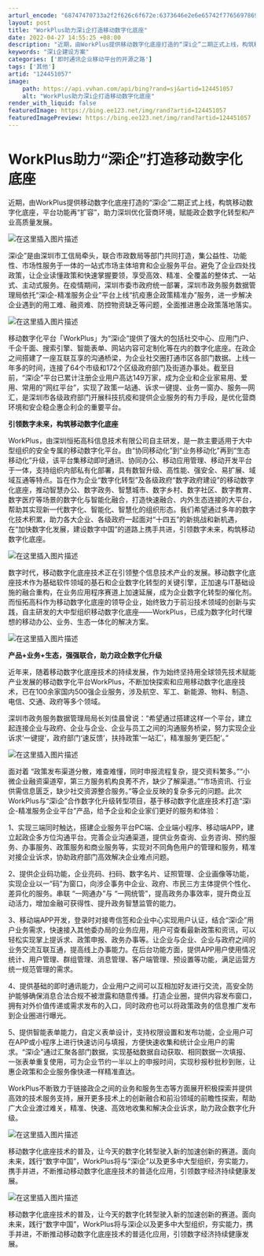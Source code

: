 ```yaml
---
arturl_encode: "68747470733a2f2f626c6f672e:6373646e2e6e65742f77656978696e5f35333835353931352f:61727469636c652f64657461696c732f313234343531303537"
layout: post
title: "WorkPlus助力深i企打造移动数字化底座"
date: 2022-04-27 14:55:25 +08:00
description: "近期，由WorkPlus提供移动数字化底座打造的“深i企”二期正式上线，构筑移动数字化底座，平台功能"
keywords: "深i企建设方案"
categories: ['即时通讯企业移动平台的开源之路']
tags: ['其他']
artid: "124451057"
image:
    path: https://api.vvhan.com/api/bing?rand=sj&artid=124451057
    alt: "WorkPlus助力深i企打造移动数字化底座"
render_with_liquid: false
featuredImage: https://bing.ee123.net/img/rand?artid=124451057
featuredImagePreview: https://bing.ee123.net/img/rand?artid=124451057
---
```


# WorkPlus助力“深i企”打造移动数字化底座

近期，由WorkPlus提供移动数字化底座打造的“深i企”二期正式上线，构筑移动数字化底座，平台功能再“扩容”，助力深圳优化营商环境，赋能政企数字化转型和产业高质量发展。

![在这里插入图片描述](https://i-blog.csdnimg.cn/blog_migrate/50f38e411a7ead5a38ce5d89ff9a88c5.png)

深i企”是由深圳市工信局牵头，联合市政数局等部门共同打造，集公益性、功能性、市场性服务于一体的一站式市场主体培育和企业服务平台。避免了企业四处找政策，让企业读懂政策和快速掌握要领，享受高效、精准、全覆盖的整体式、一站式、主动式服务。在疫情期间，深圳市委市政府统一部署，深圳市政务服务数据管理局依托“深i企-精准服务企业”平台上线“抗疫惠企政策精准办”服务，进一步解决企业遇到的用工难、融资难、防控物资缺乏等问题，全面推进惠企政策落地落实。
  
![在这里插入图片描述](https://i-blog.csdnimg.cn/blog_migrate/2ac9c4f5611f20ccf350c648e605401b.png)

移动数字化平台「WorkPlus」为“深i企”提供了强大的包括社交中心、应用门户、千企千面、搜索引擎、智能表单、网站内容可定制化等在内的数字化底座。在政企之间搭建了一座互联互享的沟通桥梁，为企业社交圈打通市区各部门数据。上线一年多的时间，连接了64个市级和172个区级政府部门及街道办事处。截至目前，“深i企”平台已累计注册企业用户高达149万家，成为企业和企业家易用、爱用、常用的“网红平台”，实现了政策一站通、诉求一键提、业务一窗办、服务—网汇，是深圳市各级政府部门开展科技抗疫和提供企业服务的有力手段，是优化营商环境和安企稳企惠企利企的重要平台。

**引领数字未来，构筑移动数字化底座**

WorkPlus，由深圳恒拓高科信息技术有限公司自主研发，是一款主要适用于大中型组织的安全专属的移动数字化平台。由“协同移动化”到“业务移动化”再到“生态移动化”升级，该平台集移动即时通讯、协同办公、移动应用管理、移动开发平台于一体，支持组织内部私有化部署，具有数智升级、高性能、强安全、易扩展、域域互通等特点。旨在作为企业“数字化转型”及各级政府“数字政府建设”的移动数字化底座，推动智慧办公、数字政务、智慧城市、数字乡村、数字社区、数字教育、数字医疗等场景的数字化与智能化融合，打造快速融合、内外生态连接的大平台，帮助其实现新一代数字化、智能化、智慧化的组织形态。我们希望通过多年的数字化技术积累，助力各大企业、各级政府一起面对“十四五”的新挑战和新机遇，在“加快数字化发展，建设数字中国”的道路上携手共进，引领数字未来，构筑移动数字化底座。

![在这里插入图片描述](https://i-blog.csdnimg.cn/blog_migrate/a8f712d1973f142002bc7269990c252a.png)

数字时代，移动数字化底座技术正在引领整个信息技术产业的发展。移动数字化底座技术作为基础软件领域的基石和企业数字化转型的关键引擎，正加速与IT基础设施的融合重构，在业务应用程序赛道上加速延展，成为企业数字化转型的催化剂。而恒拓高科作为移动数字化底座的领导企业，始终致力于前沿技术领域的创新与实践，自主研发的大中型组织移动数字化底座——WorkPlus，已成为数字化时代理想的移动办公、业务、生态一体化的解决方案。

![在这里插入图片描述](https://i-blog.csdnimg.cn/blog_migrate/7b0181daac4ace0c7c72cf40519b5b5f.png)

**产品+业务+生态，强强联合，助力政企数字化升级**

近年来，随着移动数字化底座技术的持续发展，作为始终坚持用全球领先技术赋能产业发展的移动数字化平台WorkPlus，不断加快探索和应用移动数字化底座技术，已在100余家国内500强企业服务，涉及航空、军工、新能源、物料、制造、电信、交通、政府等多个领域。

深圳市政务服务数据管理局局长刘佳晨曾说：“希望通过搭建这样一个平台，建立起连接企业与政府、企业与企业、企业与员工之间的沟通服务桥梁，努力实现企业诉求‘一键提’，政府部门‘速反馈’，扶持政策‘一站汇’，精准服务‘更匹配’。”

![在这里插入图片描述](https://i-blog.csdnimg.cn/blog_migrate/34ebf4447aa790fdb9f30c5b56221db8.png)

面对着 “政策发布渠道分散，难查难懂，同时申报流程复杂，提交资料繁多。”“小微企业融资渠道窄，第三方服务机构良莠不齐，缺少了解渠道。”“市场资讯、行业供需信息匮乏，缺少社交资源整合服务。”等企业反映的复杂多元的问题。此次WorkPlus与“深i企”合作数字化升级转型项目，基于移动数字化底座技术打造“深i企-精准服务企业平台”产品，给予企业和企业家们更好的服务和体验：

1、实现三端同时触达，搭建企业服务平台PC端、企业端小程序、移动端APP，建立起政企多方位沟通平台。完善企业沟通渠道，提供业务查询、业务咨询、预约服务、办事服务、政策服务和商业服务等，实现对不同角色用户的管理和服务，精准对接企业诉求，协助政府部门高效解决企业难点问题。

2、提供企业码功能，企业亮码、扫码、数字名片、证照管理、企业画像等功能，实现企业以一“码”为窗口，向涉企事务中企业、政府、市民三方主体提供个性化、差异化的服务。串联 “一网通办”与 “一网统管”，提高政务办事效率，提升商业互动活力，增加金融可获得性、提升政务智慧监管的能力。

3、移动端APP开发，登录时对接粤信签和企业中心实现用户认证，结合“深i企”用户业务需求，快速接入其他委办局的业务应用，用户可查看最新政策和资讯，可以轻松实现掌上提诉求、政策申报、政务办事等。让企业与企业、企业与政府之间的业务交流互联互通，提高线上办事能力。在后台功能方面，提供APP用户使用情况统计、用户管理、群组管理、消息管理、客户端管理、预设置等功能，满足运营方统一规范管理的需求。

4、提供基础的即时通讯能力，企业用户之间可以互相加好友进行交流，高安全防护能够确保消息合法合规不被泄露和随意传播。打造企业圈，提供内容发布窗口，拥有对外价值传递或需求发布的入口，同时政府也可以将政策政务的信息推广发布到企业圈进行曝光。

5、提供智能表单能力，自定义表单设计，支持权限设置和发布功能，企业用户可在APP或小程序上进行快速访问与填报，方便快速收集和统计企业用户的需求。“深i企”通过汇聚各部门数据，实现基础数据自动获取、相同数据一次填报、一张表单重复使用，可为企业节约一半以上的申报时间，实现秒报秒批秒到账，让惠企政策和企业服务像快递一样精准直达。

WorkPlus不断致力于链接政企之间的业务和服务生态等方面展开积极探索并提供高效的技术服务支持，展开更多技术上的创新融合和前沿领域的前瞻性探索，帮助广大企业渡过难关，精准、快速、高效地收集和解决企业诉求，助力政企数字化升级。

![在这里插入图片描述](https://i-blog.csdnimg.cn/blog_migrate/b2bece18197c16afbab6190f488509c4.png)

移动数字化底座技术的普及，让今天的数字化转型驶入新的加速创新的赛道。面向未来，践行“数字中国”，WorkPlus将与“深i企”以及更多中大型组织，夯实能力，携手并进，不断推动移动数字化底座技术的普适化应用，引领数字经济持续健康发展。
  
![在这里插入图片描述](https://i-blog.csdnimg.cn/blog_migrate/604f6d1e956beeb498d54200dce64e0a.png)

移动数字化底座技术的普及，让今天的数字化转型驶入新的加速创新的赛道。面向未来，践行“数字中国”，WorkPlus将与深i企以及更多中大型组织，夯实能力，携手并进，不断推动移动数字化底座技术的普适化应用，引领数字经济持续健康发展。